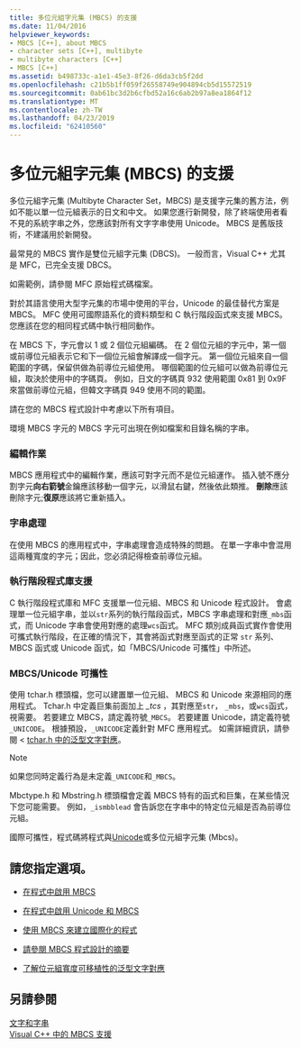 ```yaml
---
title: 多位元組字元集 (MBCS) 的支援
ms.date: 11/04/2016
helpviewer_keywords:
- MBCS [C++], about MBCS
- character sets [C++], multibyte
- multibyte characters [C++]
- MBCS [C++]
ms.assetid: b498733c-a1e1-45e3-8f26-d6da3cb5f2dd
ms.openlocfilehash: c21b5b1ff059f26558749e904894cb5d15572519
ms.sourcegitcommit: 0ab61bc3d2b6cfbd52a16c6ab2b97a8ea1864f12
ms.translationtype: MT
ms.contentlocale: zh-TW
ms.lasthandoff: 04/23/2019
ms.locfileid: "62410560"
---
```

# <a name="support-for-multibyte-character-sets-mbcss"></a>多位元組字元集 (MBCS) 的支援

多位元組字元集 (Multibyte Character Set，MBCS) 是支援字元集的舊方法，例如不能以單一位元組表示的日文和中文。 如果您進行新開發，除了終端使用者看不見的系統字串之外，您應該對所有文字字串使用 Unicode。 MBCS 是舊版技術，不建議用於新開發。

最常見的 MBCS 實作是雙位元組字元集 (DBCS)。 一般而言，Visual C++ 尤其是 MFC，已完全支援 DBCS。

如需範例，請參閱 MFC 原始程式碼檔案。

對於其語言使用大型字元集的市場中使用的平台，Unicode 的最佳替代方案是 MBCS。 MFC 使用可國際語系化的資料類型和 C 執行階段函式來支援 MBCS。 您應該在您的相同程式碼中執行相同動作。

在 MBCS 下，字元會以 1 或 2 個位元組編碼。 在 2 個位元組的字元中，第一個或前導位元組表示它和下一個位元組會解譯成一個字元。 第一個位元組來自一個範圍的字碼，保留供做為前導位元組使用。 哪個範圍的位元組可以做為前導位元組，取決於使用中的字碼頁。 例如，日文的字碼頁 932 使用範圍 0x81 到 0x9F 來當做前導位元組，但韓文字碼頁 949 使用不同的範圍。

請在您的 MBCS 程式設計中考慮以下所有項目。

環境 MBCS 字元的 MBCS 字元可出現在例如檔案和目錄名稱的字串。

### <a name="editing-operations"></a>編輯作業

MBCS 應用程式中的編輯作業，應該可對字元而不是位元組運作。 插入號不應分割字元**向右箭號**金鑰應該移動一個字元，以滑鼠右鍵，然後依此類推。 **刪除**應該刪除字元;**復原**應該將它重新插入。

### <a name="string-handling"></a>字串處理

在使用 MBCS 的應用程式中，字串處理會造成特殊的問題。 在單一字串中會混用這兩種寬度的字元；因此，您必須記得檢查前導位元組。

### <a name="run-time-library-support"></a>執行階段程式庫支援

C 執行階段程式庫和 MFC 支援單一位元組、MBCS 和 Unicode 程式設計。 會處理單一位元組字串，並以`str`系列的執行階段函式，MBCS 字串處理和對應`_mbs`函式，而 Unicode 字串會使用對應的處理`wcs`函式。 MFC 類別成員函式實作會使用可攜式執行階段，在正確的情況下，其會將函式對應至函式的正常 `str` 系列、MBCS 函式或 Unicode 函式，如「MBCS/Unicode 可攜性」中所述。

### <a name="mbcsunicode-portability"></a>MBCS/Unicode 可攜性

使用 tchar.h 標頭檔，您可以建置單一位元組、 MBCS 和 Unicode 來源相同的應用程式。 Tchar.h 中定義巨集前面加上 *_tcs* ，其對應至`str`， `_mbs`，或`wcs`函式，視需要。 若要建立 MBCS，請定義符號`_MBCS`。 若要建置 Unicode，請定義符號`_UNICODE`。 根據預設，`_UNICODE`定義針對 MFC 應用程式。 如需詳細資訊，請參閱 < [tchar.h 中的泛型文字對應](../text/generic-text-mappings-in-tchar-h.md)。

> [!NOTE]
>  如果您同時定義行為是未定義`_UNICODE`和`_MBCS`。

Mbctype.h 和 Mbstring.h 標頭檔會定義 MBCS 特有的函式和巨集，在某些情況下您可能需要。 例如，`_ismbblead` 會告訴您在字串中的特定位元組是否為前導位元組。

國際可攜性，程式碼將程式與[Unicode](../text/support-for-unicode.md)或多位元組字元集 (Mbcs)。

## <a name="what-do-you-want-to-do"></a>請您指定選項。

- [在程式中啟用 MBCS](../text/international-enabling.md)

- [在程式中啟用 Unicode 和 MBCS](../text/internationalization-strategies.md)

- [使用 MBCS 來建立國際化的程式](../text/mbcs-programming-tips.md)

- [請參閱 MBCS 程式設計的摘要](../text/mbcs-programming-tips.md)

- [了解位元組寬度可移植性的泛型文字對應](../text/generic-text-mappings-in-tchar-h.md)

## <a name="see-also"></a>另請參閱

[文字和字串](../text/text-and-strings-in-visual-cpp.md)<br/>
[Visual C++ 中的 MBCS 支援](../text/mbcs-support-in-visual-cpp.md)
